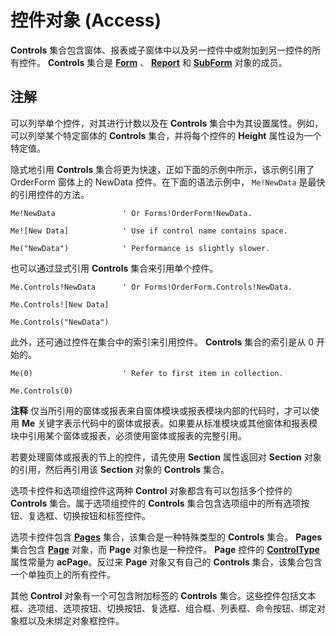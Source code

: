 
# 控件对象 (Access)

 **Controls** 集合包含窗体、报表或子窗体中以及另一控件中或附加到另一控件的所有控件。 **Controls** 集合是 **[Form](72ef9219-142b-b690-b696-3eba9a5d4522.md)** 、 **[Report](6f77c1b4-a9ce-7caa-204c-fe0755c6f9df.md)** 和 **[SubForm](60f961fa-dcf4-e1d1-8c50-9e88963f9dec.md)** 对象的成员。


## 注解

可以列举单个控件，对其进行计数以及在  **Controls** 集合中为其设置属性。例如，可以列举某个特定窗体的 **Controls** 集合，并将每个控件的 **Height** 属性设为一个特定值。

隐式地引用  **Controls** 集合将更为快速，正如下面的示例中所示，该示例引用了 OrderForm 窗体上的 NewData 控件。在下面的语法示例中， `Me!NewData` 是最快的引用控件的方法。




```
Me!NewData               ' Or Forms!OrderForm!NewData.
```




```
Me![New Data]            ' Use if control name contains space.
```




```
Me("NewData")            ' Performance is slightly slower.
```

也可以通过显式引用  **Controls** 集合来引用单个控件。




```
Me.Controls!NewData      ' Or Forms!OrderForm.Controls!NewData.
```




```
Me.Controls![New Data]
```




```
Me.Controls("NewData")
```

此外，还可通过控件在集合中的索引来引用控件。 **Controls** 集合的索引是从 0 开始的。




```
Me(0)                    ' Refer to first item in collection.
```




```
Me.Controls(0)
```


 **注释**  仅当所引用的窗体或报表来自窗体模块或报表模块内部的代码时，才可以使用  **Me** 关键字表示代码中的窗体或报表。如果要从标准模块或其他窗体和报表模块中引用某个窗体或报表，必须使用窗体或报表的完整引用。

若要处理窗体或报表的节上的控件，请先使用  **Section** 属性返回对 **Section** 对象的引用，然后再引用该 **Section** 对象的 **Controls** 集合。

选项卡控件和选项组控件这两种  **Control** 对象都含有可以包括多个控件的 **Controls** 集合。属于选项组控件的 **Controls** 集合包含选项组中的所有选项按钮、复选框、切换按钮和标签控件。

选项卡控件包含  **[Pages](e77c8d31-1cb7-d647-6faa-2eb234ce0708.md)** 集合，该集合是一种特殊类型的 **Controls** 集合。 **Pages** 集合包含 **[Page](6351b0ea-bd07-5ee6-ea20-0d410e09d939.md)** 对象，而 **Page** 对象也是一种控件。 **Page** 控件的 **[ControlType](dec0d7dd-f0e1-a8d7-f026-9ff128481d2a.md)** 属性常量为 **acPage**。反过来  **Page** 对象又有自己的 **Controls** 集合，该集合包含一个单独页上的所有控件。

其他  **Control** 对象有一个可包含附加标签的 **Controls** 集合。这些控件包括文本框、选项组、选项按钮、切换按钮、复选框、组合框、列表框、命令按钮、绑定对象框以及未绑定对象框控件。

